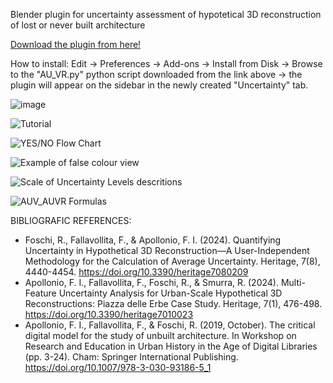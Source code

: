 Blender plugin for uncertainty assessment of hypotetical 3D reconstruction of lost or never built architecture

[Download the plugin from here!](https://github.com/rikkarlo/Blender-Uncertainty-Calculator/releases/download/v2.3.1/AU_VR.py)

How to install: Edit -> Preferences -> Add-ons -> Install from Disk -> Browse to the "AU_VR.py" python script downloaded from the link above -> the plugin will appear on the sidebar in the newly created "Uncertainty" tab.

![image](https://github.com/user-attachments/assets/6e354786-3ca5-4855-a36d-bbe82779feaf)

![Tutorial](https://github.com/user-attachments/assets/3934c39d-c9fc-48a2-9bd6-f4580afb1195)

![YES/NO Flow Chart](https://github.com/user-attachments/assets/14ff314c-132e-4539-b206-ca6142247d37)

![Example of false colour view](https://github.com/user-attachments/assets/0b6edead-6975-40bd-a83e-61b7f02e4e50)

![Scale of Uncertainty Levels descritions](https://github.com/user-attachments/assets/1b5756ad-88ba-42d3-89b5-e38b6db0fbc5)

![AUV_AUVR Formulas](https://github.com/user-attachments/assets/2b9be003-1f6a-4b98-9d0a-fa9bc38a4b74)


BIBLIOGRAFIC REFERENCES:

- Foschi, R., Fallavollita, F., & Apollonio, F. I. (2024). Quantifying Uncertainty in Hypothetical 3D Reconstruction—A User-Independent Methodology for the Calculation of Average Uncertainty. Heritage, 7(8), 4440-4454. https://doi.org/10.3390/heritage7080209
- Apollonio, F. I., Fallavollita, F., Foschi, R., & Smurra, R. (2024). Multi-Feature Uncertainty Analysis for Urban-Scale Hypothetical 3D Reconstructions: Piazza delle Erbe Case Study. Heritage, 7(1), 476-498. https://doi.org/10.3390/heritage7010023
- Apollonio, F. I., Fallavollita, F., & Foschi, R. (2019, October). The critical digital model for the study of unbuilt architecture. In Workshop on Research and Education in Urban History in the Age of Digital Libraries (pp. 3-24). Cham: Springer International Publishing. https://doi.org/10.1007/978-3-030-93186-5_1
